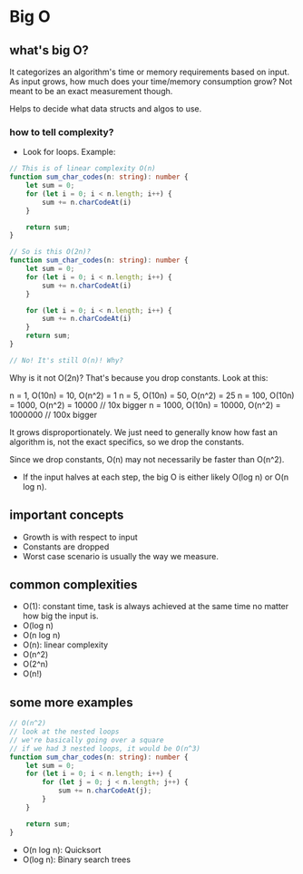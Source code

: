# Big O

## what's big O?

It categorizes an algorithm's time or memory requirements based on input.
As input grows, how much does your time/memory consumption grow?
Not meant to be an exact measurement though.

Helps to decide what data structs and algos to use.

### how to tell complexity?

- Look for loops. Example:

```ts
// This is of linear complexity O(n)
function sum_char_codes(n: string): number {
    let sum = 0;
    for (let i = 0; i < n.length; i++) {
        sum += n.charCodeAt(i)
    }

    return sum;
}

// So is this O(2n)?
function sum_char_codes(n: string): number {
    let sum = 0;
    for (let i = 0; i < n.length; i++) {
        sum += n.charCodeAt(i)
    }

    for (let i = 0; i < n.length; i++) {
        sum += n.charCodeAt(i)
    }
    return sum;
}

// No! It's still O(n)! Why?
```

Why is it not O(2n)? That's because you drop constants. Look at this:

n = 1, O(10n) = 10, O(n^2) = 1
n = 5, O(10n) = 50, O(n^2) = 25
n = 100, O(10n) = 1000, O(n^2) = 10000 // 10x bigger
n = 1000, O(10n) = 10000, O(n^2) = 1000000 // 100x bigger

It grows disproportionately. We just need to generally know how fast
an algorithm is, not the exact specifics, so we drop the constants.

Since we drop constants, O(n) may not necessarily be faster than O(n^2).

- If the input halves at each step, the big O is either likely O(log n)
  or O(n log n).

## important concepts

- Growth is with respect to input
- Constants are dropped
- Worst case scenario is usually the way we measure.

## common complexities

- O(1): constant time, task is always achieved at the same time no matter
  how big the input is.
- O(log n)
- O(n log n)
- O(n): linear complexity
- O(n^2)
- O(2^n)
- O(n!)

## some more examples

```ts
// O(n^2)
// look at the nested loops
// we're basically going over a square
// if we had 3 nested loops, it would be O(n^3)
function sum_char_codes(n: string): number {
    let sum = 0;
    for (let i = 0; i < n.length; i++) {
        for (let j = 0; j < n.length; j++) {
            sum += n.charCodeAt(j);
        }
    }

    return sum;
}
```

- O(n log n): Quicksort
- O(log n): Binary search trees
